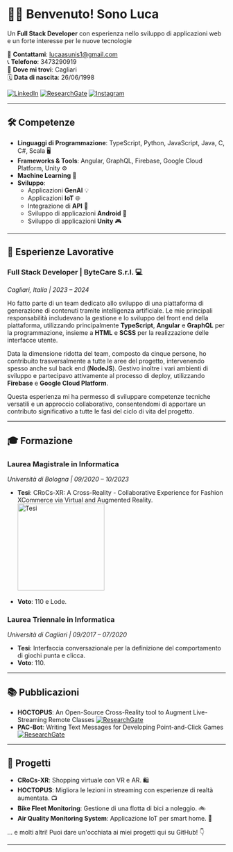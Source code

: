 # 👋🐢 Benvenuto! Sono Luca

Un **Full Stack Developer** con esperienza nello sviluppo di applicazioni web e un forte interesse per le nuove tecnologie

📧 **Contattami**: [lucaasunis1@gmail.com](mailto:lucaasunis1@gmail.com)  
📞 **Telefono**: 3473290919  
📍 **Dove mi trovi**: Cagliari  
🗓 **Data di nascita**: 26/06/1998  

[![LinkedIn](https://img.shields.io/badge/LinkedIn-blue?style=flat&logo=linkedin)](https://www.linkedin.com/in/luca-asunis/) 
[![ResearchGate](https://img.shields.io/badge/ResearchGate-0B86B3?style=flat&logo=researchgate)](https://www.researchgate.net/profile/Luca-Asunis)
[![Instagram](https://img.shields.io/badge/Instagram-E1306C?style=flat&logo=instagram&logoColor=white)](https://www.instagram.com/lucaasunis/)

---

## 🛠️ Competenze

- **Linguaggi di Programmazione**: TypeScript, Python, JavaScript, Java, C, C#, Scala 🖥️
- **Frameworks & Tools**: Angular, GraphQL, Firebase, Google Cloud Platform, Unity ⚙️
- **Machine Learning** 🤖
- **Sviluppo**:
  - Applicazioni **GenAI** 💡
  - Applicazioni **IoT** 🌐
  - Integrazione di **API** 🔗
  - Sviluppo di applicazioni **Android** 📱
  - Sviluppo di applicazioni **Unity** 🎮 

---


## 💼 Esperienze Lavorative

### Full Stack Developer | ByteCare S.r.l. 💻
_Cagliari, Italia | 2023 – 2024_

Ho fatto parte di un team dedicato allo sviluppo di una piattaforma di generazione di contenuti tramite intelligenza artificiale. Le mie principali responsabilità includevano la gestione e lo sviluppo del front end della piattaforma, utilizzando principalmente **TypeScript**, **Angular** e **GraphQL** per la programmazione, insieme a **HTML** e **SCSS** per la realizzazione delle interfacce utente.

Data la dimensione ridotta del team, composto da cinque persone, ho contribuito trasversalmente a tutte le aree del progetto, intervenendo spesso anche sul back end (**NodeJS**). Gestivo inoltre i vari ambienti di sviluppo e partecipavo attivamente al processo di deploy, utilizzando **Firebase** e **Google Cloud Platform**.

Questa esperienza mi ha permesso di sviluppare competenze tecniche versatili e un approccio collaborativo, consentendomi di apportare un contributo significativo a tutte le fasi del ciclo di vita del progetto.

---

## 🎓 Formazione

### Laurea Magistrale in Informatica
_Università di Bologna | 09/2020 – 10/2023_
- **Tesi**: CRoCs-XR: A Cross-Reality - Collaborative Experience for Fashion XCommerce via Virtual and Augmented Reality. <a href="https://amslaurea.unibo.it/29721/">
    <img src="https://amslaurea.unibo.it/images/logo.jpg" alt="Tesi" width="200" />
</a>

- **Voto**: 110 e Lode.

### Laurea Triennale in Informatica
_Università di Cagliari | 09/2017 – 07/2020_
- **Tesi**: Interfaccia conversazionale per la definizione del comportamento di giochi punta e clicca.  
- **Voto**: 110.

---

## 📚 Pubblicazioni

- **HOCTOPUS**: An Open-Source Cross-Reality tool to Augment Live-Streaming Remote Classes  [![ResearchGate](https://img.shields.io/badge/ResearchGate-0B86B3?style=flat&logo=researchgate)](https://www.researchgate.net/publication/374743585_HOCTOPUS_An_Open-Source_Cross-Reality_tool_to_Augment_Live-Streaming_Remote_Classes)
- **PAC-Bot**: Writing Text Messages for Developing Point-and-Click Games   [![ResearchGate](https://img.shields.io/badge/ResearchGate-0B86B3?style=flat&logo=researchgate)](https://www.researchgate.net/publication/352700864_PAC-Bot_Writing_Text_Messages_for_Developing_Point-and-Click_Games)

---

## 🚀 Progetti

- **CRoCs-XR**: Shopping virtuale con VR e AR. 🛍️
- **HOCTOPUS**: Migliora le lezioni in streaming con esperienze di realtà aumentata. 📺
- **Bike Fleet Monitoring**: Gestione di una flotta di bici a noleggio. 🚲
- **Air Quality Monitoring System**: Applicazione IoT per smart home. 🌱
  
... e molti altri! Puoi dare un'occhiata ai miei progetti qui su GitHub! 👇

---
